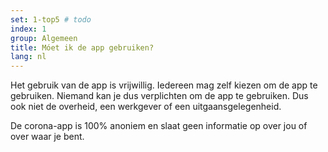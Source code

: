 ```yaml
---
set: 1-top5 # todo
index: 1
group: Algemeen
title: Móet ik de app gebruiken?
lang: nl
---
```


Het gebruik van de app is vrijwillig. Iedereen mag zelf kiezen om de app te gebruiken. Niemand kan je dus verplichten om de app te gebruiken. Dus ook niet de overheid, een werkgever of een uitgaansgelegenheid. 

De corona-app is 100% anoniem en slaat geen informatie op over jou of over waar je bent. 

